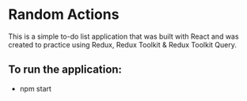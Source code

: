 # Random Actions

This is a simple to-do list application that was built with React and was created to practice using Redux, Redux Toolkit & Redux Toolkit Query.

## To run the application:
- npm start